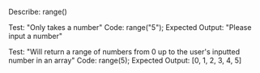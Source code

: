 Describe: range()

Test: "Only takes a number"
Code: range("5");
Expected Output: "Please input a number"

Test: "Will return a range of numbers from 0 up to the user's inputted number in an array"
Code: range(5);
Expected Output: [0, 1, 2, 3, 4, 5]
